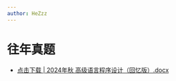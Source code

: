 ```yaml
---
author: HeZzz
---
```


# 往年真题

- [点击下载 | 2024年秋 高级语言程序设计（回忆版）.docx](https://cs-speedrun.github.io/documents/%E9%AB%98%E7%BA%A7%E8%AF%AD%E8%A8%80%E7%A8%8B%E5%BA%8F%E8%AE%BE%E8%AE%A1/%E5%BE%80%E5%B9%B4%E7%9C%9F%E9%A2%98/2024%E5%B9%B4%E7%A7%8B%20%E9%AB%98%E7%BA%A7%E8%AF%AD%E8%A8%80%E7%A8%8B%E5%BA%8F%E8%AE%BE%E8%AE%A1%EF%BC%88%E5%9B%9E%E5%BF%86%E7%89%88%EF%BC%89.docx)